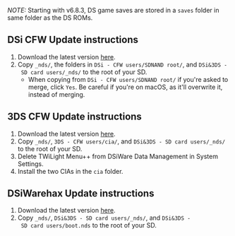 *NOTE:* Starting with v6.8.3, DS game saves are stored in a `saves` folder in same folder as the DS ROMs.

## DSi CFW Update instructions
1. Download the latest version [here](https://github.com/RocketRobz/TWiLightMenu/releases).
2. Copy `_nds/`, the folders in `DSi - CFW users/SDNAND root/`, and `DSi&3DS - SD card users/_nds/` to the root of your SD.
   - When copying from `DSi - CFW users/SDNAND root/` if you're asked to merge, click `Yes`. Be careful if you're on macOS, as it'll overwrite it, instead of merging.

## 3DS CFW Update instructions
1. Download the latest version [here](https://github.com/RocketRobz/TWiLightMenu/releases).
2. Copy `_nds/`, `3DS - CFW users/cia/`, and `DSi&3DS - SD card users/_nds/` to the root of your SD.
4. Delete TWiLight Menu++ from DSiWare Data Management in System Settings.
5. Install the two CIAs in the `cia` folder.

## DSiWarehax Update instructions
1. Download the latest version [here](https://github.com/RocketRobz/TWiLightMenu/releases).
2. Copy `_nds/`, `DSi&3DS - SD card users/_nds/`, and `DSi&3DS - SD card users/boot.nds` to the root of your SD.
